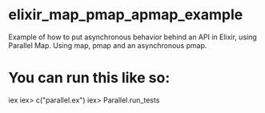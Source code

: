 # elixir_map_pmap_apmap_example
Example of how to put asynchronous behavior behind an API in Elixir, using Parallel Map. Using map, pmap and an asynchronous pmap. 

# You can run this like so:
iex 
iex> c("parallel.ex")
iex> Parallel.run_tests
